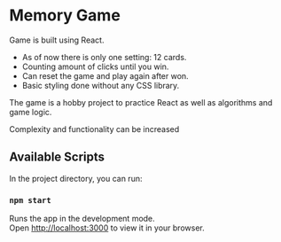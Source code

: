 # Memory Game

Game is built using React.

   - As of now there is only one setting: 12 cards.
   - Counting amount of clicks until you win.
   - Can reset the game and play again after won.
   - Basic styling done without any CSS library.

The game is a hobby project to practice React as well as algorithms and game logic.

Complexity and functionality can be increased

## Available Scripts

In the project directory, you can run:

### `npm start`

Runs the app in the development mode.\
Open [http://localhost:3000](http://localhost:3000) to view it in your browser.


